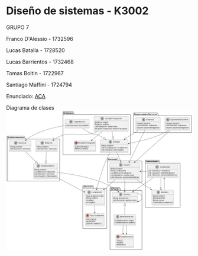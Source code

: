 # Diseño de sistemas - K3002

GRUPO 7
  
  Franco D'Alessio - 1732596
  
  Lucas Batalla - 1728520
  
  Lucas Barrientos - 1732468
  
  Tomas Boltin - 1722967
  
  Santiago Maffini - 1724794
  
  Enunciado: [ACA](https://suriweb.com.ar/archivos/general/DDS-TPA-2023.pdf)

  Diagrama de clases
  ![diagrama](src/diagramaDeClases-2daEntrega.png)

